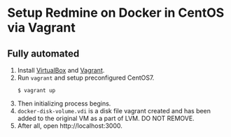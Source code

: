 
# Setup Redmine on Docker in CentOS via Vagrant

## Fully automated

1. Install [VirtualBox](http://www.oracle.com/technetwork/server-storage/virtualbox/downloads/index.html) and [Vagrant](https://www.vagrantup.com/downloads.html).
2. Run `vagrant` and setup preconfigured CentOS7.
   ```console
   $ vagrant up
   ```
3. Then initializing process begins.
4. `docker-disk-volume.vdi` is a disk file vagrant created and has been added to the original VM as a part of LVM. DO NOT REMOVE.
5. After all, open http://localhost:3000.
